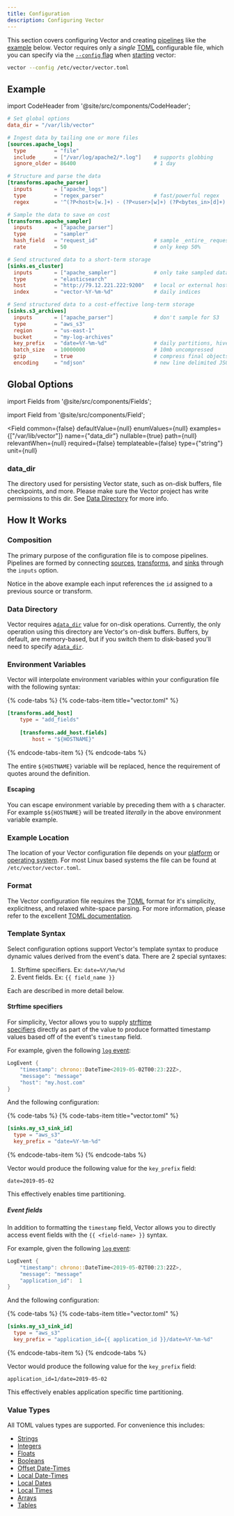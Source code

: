 ```yaml
---
title: Configuration
description: Configuring Vector
---
```


This section covers configuring Vector and creating
[pipelines][docs.configuration#composition] like the [example](#example) below.
Vector requires only a _single_ [TOML][urls.toml] configurable file, which you
can specify via the [`--config` flag][docs.process-management#flags] when
[starting][docs.process-management#starting] vector:

```bash
vector --config /etc/vector/vector.toml
```

## Example

import CodeHeader from '@site/src/components/CodeHeader';

<CodeHeader fileName="vector.toml" />

```toml
# Set global options
data_dir = "/var/lib/vector"

# Ingest data by tailing one or more files
[sources.apache_logs]
  type         = "file"
  include      = ["/var/log/apache2/*.log"]    # supports globbing
  ignore_older = 86400                         # 1 day

# Structure and parse the data
[transforms.apache_parser]
  inputs       = ["apache_logs"]
  type         = "regex_parser"                # fast/powerful regex
  regex        = '^(?P<host>[w.]+) - (?P<user>[w]+) (?P<bytes_in>[d]+) [(?P<timestamp>.*)] "(?P<method>[w]+) (?P<path>.*)" (?P<status>[d]+) (?P<bytes_out>[d]+)$'

# Sample the data to save on cost
[transforms.apache_sampler]
  inputs       = ["apache_parser"]
  type         = "sampler"
  hash_field   = "request_id"                  # sample _entire_ requests
  rate         = 50                            # only keep 50%

# Send structured data to a short-term storage
[sinks.es_cluster]
  inputs       = ["apache_sampler"]            # only take sampled data
  type         = "elasticsearch"
  host         = "http://79.12.221.222:9200"   # local or external host
  index        = "vector-%Y-%m-%d"             # daily indices

# Send structured data to a cost-effective long-term storage
[sinks.s3_archives]
  inputs       = ["apache_parser"]             # don't sample for S3
  type         = "aws_s3"
  region       = "us-east-1"
  bucket       = "my-log-archives"
  key_prefix   = "date=%Y-%m-%d"               # daily partitions, hive friendly format
  batch_size   = 10000000                      # 10mb uncompressed
  gzip         = true                          # compress final objects
  encoding     = "ndjson"                      # new line delimited JSON
```

## Global Options

import Fields from '@site/src/components/Fields';

import Field from '@site/src/components/Field';

<Fields filters={true}>


<Field
  common={false}
  defaultValue={null}
  enumValues={null}
  examples={["/var/lib/vector"]}
  name={"data_dir"}
  nullable={true}
  path={null}
  relevantWhen={null}
  required={false}
  templateable={false}
  type={"string"}
  unit={null}
  >

### data_dir

The directory used for persisting Vector state, such as on-disk buffers, file checkpoints, and more. Please make sure the Vector project has write permissions to this dir. See [Data Directory](#data-directory) for more info.


</Field>


</Fields>

## How It Works

### Composition

The primary purpose of the configuration file is to compose pipelines. Pipelines
are formed by connecting [sources][docs.sources], [transforms][docs.transforms],
and [sinks][docs.sinks] through the `inputs` option.

Notice in the above example each input references the `id` assigned to a
previous source or transform.

### Data Directory

Vector requires a[`data_dir`](#data_dir) value for on-disk operations. Currently, the only
operation using this directory are Vector's on-disk buffers. Buffers, by
default, are memory-based, but if you switch them to disk-based you'll need to
specify a[`data_dir`](#data_dir).

### Environment Variables

Vector will interpolate environment variables within your configuration file
with the following syntax:

{% code-tabs %}
{% code-tabs-item title="vector.toml" %}
```toml
[transforms.add_host]
    type = "add_fields"
    
    [transforms.add_host.fields]
        host = "${HOSTNAME}"
```
{% endcode-tabs-item %}
{% endcode-tabs %}

The entire `${HOSTNAME}` variable will be replaced, hence the requirement of
quotes around the definition.

#### Escaping

You can escape environment variable by preceding them with a `$` character. For
example `$${HOSTNAME}` will be treated _literally_ in the above environment
variable example.

### Example Location

The location of your Vector configuration file depends on your
[platform][docs.platforms] or [operating system][docs.operating_systems]. For
most Linux based systems the file can be found at `/etc/vector/vector.toml`.

### Format

The Vector configuration file requires the [TOML][urls.toml] format for it's
simplicity, explicitness, and relaxed white-space parsing. For more information,
please refer to the excellent [TOML documentation][urls.toml].

### Template Syntax

Select configuration options support Vector's template syntax to produce
dynamic values derived from the event's data. There are 2 special syntaxes:

1. Strftime specifiers. Ex: `date=%Y/%m/%d`
2. Event fields. Ex: `{{ field_name }}`

Each are described in more detail below.

#### Strftime specifiers

For simplicity, Vector allows you to supply [strftime \
specifiers][urls.strftime_specifiers] directly as part of the value to produce
formatted timestamp values based off of the event's `timestamp` field.

For example, given the following [`log` event][docs.data-model#log]:

```rust
LogEvent {
    "timestamp": chrono::DateTime<2019-05-02T00:23:22Z>,
    "message": "message"
    "host": "my.host.com"
}
```

And the following configuration:

{% code-tabs %}
{% code-tabs-item title="vector.toml" %}
```toml
[sinks.my_s3_sink_id]
  type = "aws_s3"
  key_prefix = "date=%Y-%m-%d"
```
{% endcode-tabs-item %}
{% endcode-tabs %}

Vector would produce the following value for the `key_prefix` field:

```
date=2019-05-02
```

This effectively enables time partitioning.

##### Event fields

In addition to formatting the `timestamp` field, Vector allows you to directly
access event fields with the `{{ <field-name> }}` syntax.

For example, given the following [`log` event][docs.data-model#log]:

```rust
LogEvent {
    "timestamp": chrono::DateTime<2019-05-02T00:23:22Z>,
    "message": "message"
    "application_id":  1
}
```

And the following configuration:

{% code-tabs %}
{% code-tabs-item title="vector.toml" %}
```toml
[sinks.my_s3_sink_id]
  type = "aws_s3"
  key_prefix = "application_id={{ application_id }}/date=%Y-%m-%d"
```
{% endcode-tabs-item %}
{% endcode-tabs %}

Vector would produce the following value for the `key_prefix` field:

```
application_id=1/date=2019-05-02
```

This effectively enables application specific time partitioning.

### Value Types

All TOML values types are supported. For convenience this includes:

* [Strings](https://github.com/toml-lang/toml#string)
* [Integers](https://github.com/toml-lang/toml#integer)
* [Floats](https://github.com/toml-lang/toml#float)
* [Booleans](https://github.com/toml-lang/toml#boolean)
* [Offset Date-Times](https://github.com/toml-lang/toml#offset-date-time)
* [Local Date-Times](https://github.com/toml-lang/toml#local-date-time)
* [Local Dates](https://github.com/toml-lang/toml#local-date)
* [Local Times](https://github.com/toml-lang/toml#local-time)
* [Arrays](https://github.com/toml-lang/toml#array)
* [Tables](https://github.com/toml-lang/toml#table)


[docs.configuration#composition]: /docs/setup/configuration#composition
[docs.data-model#log]: /docs/about/data-model#log
[docs.operating_systems]: /docs/setup/installation/operating-systems
[docs.platforms]: /docs/setup/installation/platforms
[docs.process-management#flags]: /docs/administration/process-management#flags
[docs.process-management#starting]: /docs/administration/process-management#starting
[docs.sinks]: /docs/components/sinks
[docs.sources]: /docs/components/sources
[docs.transforms]: /docs/components/transforms
[urls.strftime_specifiers]: https://docs.rs/chrono/0.3.1/chrono/format/strftime/index.html
[urls.toml]: https://github.com/toml-lang/toml
